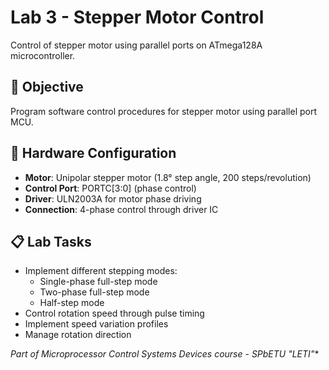 # Lab 3 - Stepper Motor Control

Control of stepper motor using parallel ports on ATmega128A microcontroller.

## 🎯 Objective

Program software control procedures for stepper motor using parallel port MCU.

## 🔧 Hardware Configuration

- **Motor**: Unipolar stepper motor (1.8° step angle, 200 steps/revolution)
- **Control Port**: PORTC[3:0] (phase control)
- **Driver**: ULN2003A for motor phase driving
- **Connection**: 4-phase control through driver IC

## 📋 Lab Tasks

- Implement different stepping modes:
  - Single-phase full-step mode
  - Two-phase full-step mode
  - Half-step mode
- Control rotation speed through pulse timing
- Implement speed variation profiles
- Manage rotation direction

*Part of Microprocessor Control Systems Devices course - SPbETU "LETI"**
